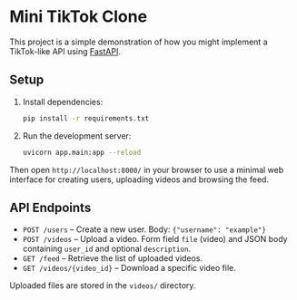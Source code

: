 # Mini TikTok Clone

This project is a simple demonstration of how you might implement a TikTok-like API using [FastAPI](https://fastapi.tiangolo.com/).

## Setup

1. Install dependencies:
   ```bash
   pip install -r requirements.txt
   ```
2. Run the development server:
   ```bash
   uvicorn app.main:app --reload
   ```

Then open `http://localhost:8000/` in your browser to use a minimal web
interface for creating users, uploading videos and browsing the feed.

## API Endpoints

- `POST /users` – Create a new user. Body: `{"username": "example"}`
- `POST /videos` – Upload a video. Form field `file` (video) and JSON body containing `user_id` and optional `description`.
- `GET /feed` – Retrieve the list of uploaded videos.
- `GET /videos/{video_id}` – Download a specific video file.

Uploaded files are stored in the `videos/` directory.
